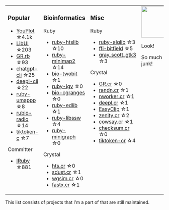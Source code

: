 <table><tr><td valign="top">

### Popular

* [YouPlot](https://github.com/red-data-tools/YouPlot) ☆4.1k
* [LibUI](https://github.com/kojix2/LibUI) ☆203
* [GR.rb](https://github.com/red-data-tools/GR.rb) ☆93
* [chatgpt-cli](https://github.com/kojix2/chatgpt-cli) ☆25
* [deepl-cli](https://github.com/kojix2/deepl-cli) ☆22
* [ruby-umappp](https://github.com/kojix2/ruby-umappp) ☆8
* [rubio-radio](https://github.com/kojix2/rubio-radio) ☆14
* [tiktoken-c](https://github.com/kojix2/tiktoken-c) ☆7

Committer

* [IRuby](https://github.com/sciruby/iruby) ☆881

</td><td valign="top">

### Bioinformatics

Ruby

* [ruby-htslib](https://github.com/kojix2/ruby-htslib) ☆10
* [ruby-minimap2](https://github.com/kojix2/ruby-minimap2) ☆14
* [bio-twobit](https://github.com/kojix2/bio-twobit) ☆1
* [ruby-igv](https://github.com/kojix2/ruby-igv) ☆0
* [bio-cgranges](https://github.com/kojix2/bio-cgranges) ☆0
* [ruby-edlib](https://github.com/kojix2/ruby-edlib) ☆1
* [ruby-libssw](https://github.com/kojix2/ruby-libssw) ☆4
* [ruby-minigraph](https://github.com/kojix2/ruby-minigraph) ☆0

Crystal

* [hts.cr](https://github.com/kojix2/hts.cr) ☆0
* [sdust.cr](https://github.com/kojix2/sdust.cr) ☆1
* [wgsim.cr](https://github.com/kojix2/wgsim.cr) ☆0
* [fastx.cr](https://github.com/kojix2/fastx.cr) ☆1

</td><td valign="top">

### Misc

Ruby

* [ruby-alglib](https://github.com/kojix2/ruby-alglib) ☆3
* [ffi-bitfield](https://github.com/kojix2/ffi-bitfield) ☆5
* [gray_scott_gtk3](https://github.com/kojix2/gray_scott_gtk3) ☆3

Crystal

* [GR.cr](https://github.com/kojix2/GR.cr) ☆0
* [randn.cr](https://github.com/kojix2/randn.cr) ☆1
* [nworker.cr](https://github.com/kojix2/nworkers.cr) ☆1
* [deepl.cr](https://github.com/kojix2/deepl.cr) ☆1
* [EasyClip](https://github.com/kojix2/easyclip) ☆1
* [zenity.cr](https://github.com/kojix2/zenity.cr) ☆2
* [cowsay.cr](https://github.com/kojix2/cowsay.cr) ☆1
* [checksum.cr](https://github.com/kojix2/checksum.cr) ☆0
* [tiktoken-cr](https://github.com/kojix2/tiktoken-cr) ☆4

</td><td valign="top">

<img src="https://github.com/user-attachments/assets/b204d192-f51c-4667-91c9-51ca4a698fab" width="100" height="100">

Look!

So much junk!

</td>
</tr></table>

This list consists of projects that I'm a part of that are still maintained.  


